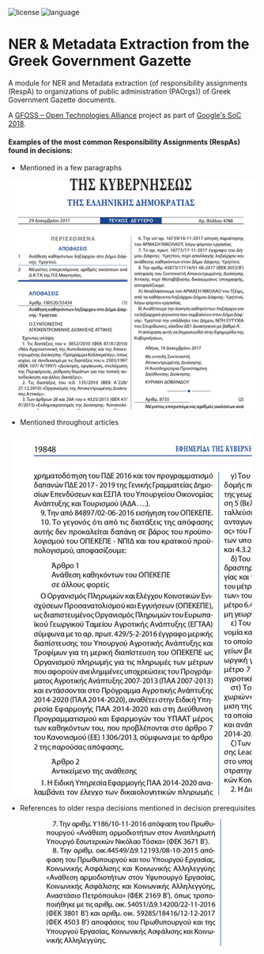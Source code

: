 ![license](https://img.shields.io/badge/License-GPLv3-blue.svg)
![language](https://img.shields.io/badge/python-3.x-green.svg)

# NER & Metadata Extraction from the Greek Government Gazette 
A module for NER and Metadata extraction (of responsibility assignments (RespA) to organizations of public administration (PAOrgs)) of Greek Government Gazette documents.

A [GFOSS – Open Technologies Alliance](https://gfoss.eu/) project as part of [Google's SoC 2018](https://summerofcode.withgoogle.com/).

#### Examples of the most common Responsibility Assignments (RespAs) found in decisions:

* Mentioned in a few paragraphs
<p align="center">
  <img src="/docs/RespA%20Examples/1_mentioned_in_paragr.png"/>
</p>

* Mentioned throughout articles
<p align="center">
  <img src="/docs/RespA%20Examples/2_mentioned_throughout_articles.png"/>
</p>

* References to older respa decisions mentioned in decision prerequisites
<p align="center">
  <img src="/docs/RespA%20Examples/3_references.png"/>
</p>
